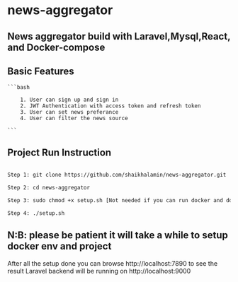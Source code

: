 # news-aggregator

## News aggregator build with Laravel,Mysql,React, and Docker-compose

## Basic Features
    ```bash
        
        1. User can sign up and sign in
        2. JWT Authentication with access token and refresh token
        3. User can set news preferance
        4. User can filter the news source
       
    ```
## Project Run Instruction

```bash

Step 1: git clone https://github.com/shaikhalamin/news-aggregator.git

Step 2: cd news-aggregator

Step 3: sudo chmod +x setup.sh [Not needed if you can run docker and docker-compose without sudo then just run sh setup.sh ]

Step 4: ./setup.sh

```
## N:B: please be patient it will take a while to setup docker env and project 

After all the setup done you can browse http://localhost:7890 to see the result
Laravel backend will be running on http://localhost:9000
